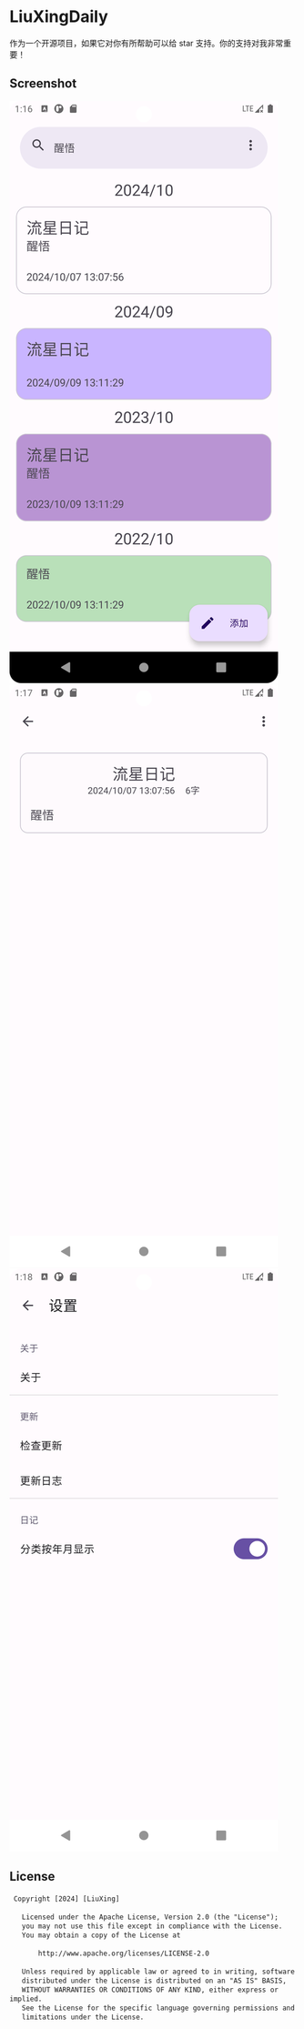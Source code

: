 # LiuXingDaily
作为一个开源项目，如果它对你有所帮助可以给 star 支持。你的支持对我非常重要！

## Screenshot
![项目截图](screenshot/1.1/V1.1Screenshot_20241007_211704.png)
![项目截图](screenshot/1.1/V1.1Screenshot_20241007_211750.png)
![项目截图](screenshot/1.1/V1.1Screenshot_20241007_211835.png)

## License
```
 Copyright [2024] [LiuXing]

   Licensed under the Apache License, Version 2.0 (the "License");
   you may not use this file except in compliance with the License.
   You may obtain a copy of the License at

       http://www.apache.org/licenses/LICENSE-2.0

   Unless required by applicable law or agreed to in writing, software
   distributed under the License is distributed on an "AS IS" BASIS,
   WITHOUT WARRANTIES OR CONDITIONS OF ANY KIND, either express or implied.
   See the License for the specific language governing permissions and
   limitations under the License.
```
